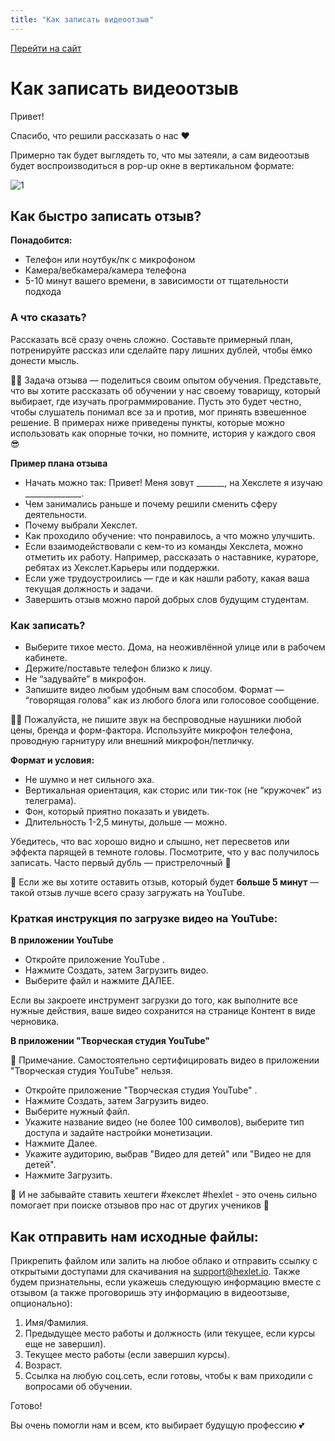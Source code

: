 ```yaml
---
title: "Как записать видеоотзыв"
---
```


[Перейти на сайт](https://ru.hexlet.io)

# Как записать видеоотзыв

Привет!

Спасибо, что решили рассказать о нас ❤️

Примерно так будет выглядеть то, что мы затеяли, а сам видеоотзыв будет воспроизводиться в pop-up окне в вертикальном формате:

![1](/img/docs/img-167.png)

## Как быстро записать отзыв?

**Понадобится:**

- Телефон или ноутбук/пк с микрофоном
- Камера/вебкамера/камера телефона
- 5-10 минут вашего времени, в зависимости от тщательности подхода

### А что сказать?

Рассказать всё сразу очень сложно. Составьте примерный план, потренируйте рассказ или сделайте пару лишних дублей, чтобы ёмко донести мысль.

🙏🏻 Задача отзыва — поделиться своим опытом обучения. Представьте, что вы хотите рассказать об обучении у нас своему товарищу, который выбирает, где изучать программирование. Пусть это будет честно, чтобы слушатель понимал все за и против, мог принять взвешенное решение. В примерах ниже приведены пункты, которые можно использовать как опорные точки, но помните, история у каждого своя 😎

**Пример плана отзыва**

- Начать можно так: Привет! Меня зовут _______, на Хекслете я изучаю ______________.
- Чем занимались раньше и почему решили сменить сферу деятельности.
- Почему выбрали Хекслет.
- Как проходило обучение: что понравилось, а что можно улучшить.
- Если взаимодействовали с кем-то из команды Хекслета, можно отметить их работу. Например, рассказать о наставнике, кураторе, ребятах из Хекслет.Карьеры или поддержки.
- Если уже трудоустроились — где и как нашли работу, какая ваша текущая должность и задачи.
- Завершить отзыв можно парой добрых слов будущим студентам.

### Как записать?

- Выберите тихое место. Дома, на неоживлённой улице или в рабочем кабинете.
- Держите/поставьте телефон близко к лицу.
- Не “задувайте” в микрофон.
- Запишите видео любым удобным вам способом. Формат — “говорящая голова” как из любого блога или голосовое сообщение.

🙏🏻 Пожалуйста, не пишите звук на беспроводные наушники любой цены, бренда и форм-фактора. Используйте микрофон телефона, проводную гарнитуру или внешний микрофон/петличку.

**Формат и условия:**

- Не шумно и нет сильного эха.
- Вертикальная ориентация, как сторис или тик-ток (не “кружочек” из телеграма).
- Фон, который приятно показать и увидеть.
- Длительность 1-2,5 минуты, дольше — можно.

Убедитесь, что вас хорошо видно и слышно, нет пересветов или эффекта парящей в темноте головы. Посмотрите, что у вас получилось записать. Часто первый дубль — пристрелочный 🙂

📌 Если же вы хотите оставить отзыв, который будет **больше 5 минут** — такой отзыв лучше всего сразу загружать на YouTube.

### Краткая инструкция по загрузке видео на YouTube:

**В приложении YouTube**

- Откройте приложение YouTube .
- Нажмите Создать, затем Загрузить видео.
- Выберите файл и нажмите ДАЛЕЕ.

Если вы закроете инструмент загрузки до того, как выполните все нужные действия, ваше видео сохранится на странице Контент в виде черновика.

**В приложении "Творческая студия YouTube"**

📌 Примечание. Самостоятельно сертифицировать видео в приложении "Творческая студия YouTube" нельзя.

- Откройте приложение "Творческая студия YouTube" .
- Нажмите Создать, затем Загрузить видео.
- Выберите нужный файл.
- Укажите название видео (не более 100 символов), выберите тип доступа и задайте настройки монетизации.
- Нажмите Далее.
- Укажите аудиторию, выбрав "Видео для детей" или "Видео не для детей".
- Нажмите Загрузить. 

📌 И не забывайте ставить хештеги #хекслет #hexlet - это очень сильно помогает при поиске отзывов про нас от других учеников 🙂

## Как отправить нам исходные файлы:

Прикрепить файлом или залить на любое облако и отправить ссылку с открытыми доступами для скачивания на support@hexlet.io. Также будем признательны, если укажешь следующую информацию вместе с отзывом (а также проговоришь эту информацию в видеоотзыве, опционально):

1. Имя/Фамилия.
2. Предыдущее место работы и должность (или текущее, если курсы еще не завершил).
3. Текущее место работы (если завершил курсы).
4. Возраст.
5. Ссылка на любую соц.сеть, если готовы, чтобы к вам приходили с вопросами об обучении. 

Готово!

Вы очень помогли нам и всем, кто выбирает будущую профессию 💕
